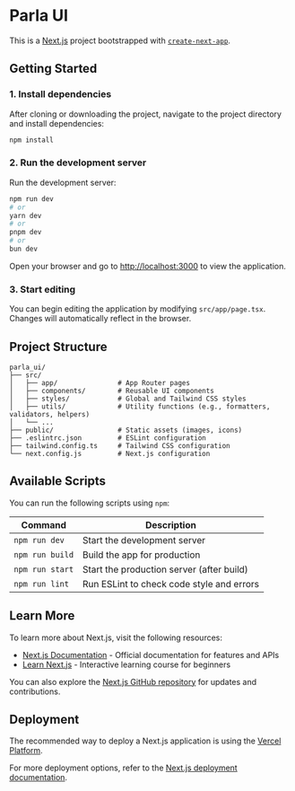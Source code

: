 # Parla UI

This is a [Next.js](https://nextjs.org) project bootstrapped with [`create-next-app`](https://nextjs.org/docs/app/api-reference/cli/create-next-app).

## Getting Started

### 1. Install dependencies

After cloning or downloading the project, navigate to the project directory and install dependencies:

```bash
npm install
```

### 2. Run the development server
Run the development server:

```bash
npm run dev
# or
yarn dev
# or
pnpm dev
# or
bun dev
```

Open your browser and go to [http://localhost:3000](http://localhost:3000) to view the application.

### 3. Start editing

You can begin editing the application by modifying `src/app/page.tsx`. Changes will automatically reflect in the browser.

## Project Structure

```plaintext
parla_ui/
├── src/
│   ├── app/               # App Router pages
│   ├── components/        # Reusable UI components
│   ├── styles/            # Global and Tailwind CSS styles
│   ├── utils/             # Utility functions (e.g., formatters, validators, helpers)
│   └── ...
├── public/                # Static assets (images, icons)
├── .eslintrc.json         # ESLint configuration
├── tailwind.config.ts     # Tailwind CSS configuration
└── next.config.js         # Next.js configuration
```

## Available Scripts

You can run the following scripts using `npm`:

| Command           | Description                                  |
|-------------------|----------------------------------------------|
| `npm run dev`     | Start the development server                 |
| `npm run build`   | Build the app for production                 |
| `npm run start`   | Start the production server (after build)    |
| `npm run lint`    | Run ESLint to check code style and errors    |

## Learn More

To learn more about Next.js, visit the following resources:

- [Next.js Documentation](https://nextjs.org/docs) - Official documentation for features and APIs
- [Learn Next.js](https://nextjs.org/learn) - Interactive learning course for beginners

You can also explore the [Next.js GitHub repository](https://github.com/vercel/next.js) for updates and contributions.

## Deployment

The recommended way to deploy a Next.js application is using the [Vercel Platform](https://vercel.com/new?utm_medium=default-template&filter=next.js&utm_source=create-next-app&utm_campaign=create-next-app-readme).

For more deployment options, refer to the [Next.js deployment documentation](https://nextjs.org/docs/app/building-your-application/deploying).
